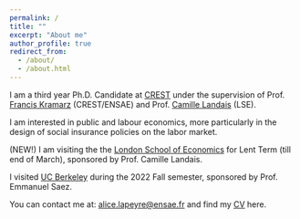```yaml
---
permalink: /
title: ""
excerpt: "About me"
author_profile: true
redirect_from: 
  - /about/
  - /about.html
---
```


I am a third year Ph.D. Candidate at [CREST](https://crest.science) under the supervision of Prof. [Francis Kramarz](https://faculty.crest.fr/fkramarz/) (CREST/ENSAE) and Prof. [Camille Landais](https://econ.lse.ac.uk/staff/clandais/cgi-bin/index.php) (LSE). 

I am interested in public and labour economics, more particularly in the design of social insurance policies on the labor market.
<br />

(NEW!) I am visiting the the [London School of Economics](https://www.lse.ac.uk) for Lent Term (till end of March), sponsored by Prof. Camille Landais.
<br />

I visited [UC Berkeley](https://www.econ.berkeley.edu) during the 2022 Fall semester, sponsored by Prof. Emmanuel Saez. 
<br />

You can contact me at: [alice.lapeyre@ensae.fr](mailto:alice.lapeyre@ensae.fr) and find my [CV](https://github.com/alicelapeyre/alicelapeyre.github.io/raw/master/files/ALapeyre_CV.pdf) here.

<!--- Research fields: public and labor economics --->

<!--- References: 
- [Francis Kramarz](https://faculty.crest.fr/fkramarz/)(CREST/ENSAE)
- [Camille Landais](https://econ.lse.ac.uk/staff/clandais/cgi-bin/index.php) (LSE)
- [Roland Rathelot](http://rolandrathelot.com) (CREST/ENSAE) --->
